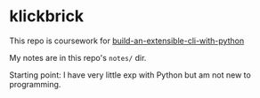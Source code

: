 # klickbrick

This repo is coursework for [build-an-extensible-cli-with-python](https://www.manning.com/liveproject/build-an-extensible-cli-with-python)

My notes are in this repo's `notes/` dir.

Starting point: I have very little exp with Python but am not new to programming.
